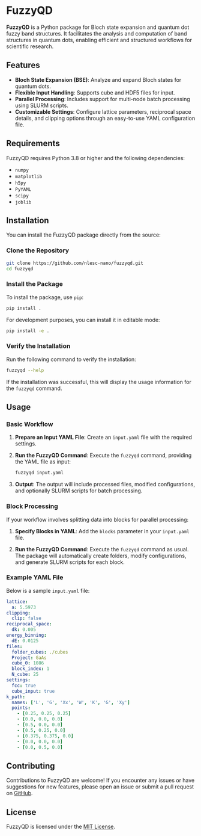 
# FuzzyQD

**FuzzyQD** is a Python package for Bloch state expansion and quantum dot fuzzy band structures. It facilitates the analysis and computation of band structures in quantum dots, enabling efficient and structured workflows for scientific research.

## Features

- **Bloch State Expansion (BSE)**: Analyze and expand Bloch states for quantum dots.
- **Flexible Input Handling**: Supports cube and HDF5 files for input.
- **Parallel Processing**: Includes support for multi-node batch processing using SLURM scripts.
- **Customizable Settings**: Configure lattice parameters, reciprocal space details, and clipping options through an easy-to-use YAML configuration file.

## Requirements

FuzzyQD requires Python 3.8 or higher and the following dependencies:

- `numpy`
- `matplotlib`
- `h5py`
- `PyYAML`
- `scipy`
- `joblib`

## Installation

You can install the FuzzyQD package directly from the source:

### Clone the Repository

```bash
git clone https://github.com/nlesc-nano/fuzzyqd.git
cd fuzzyqd
```

### Install the Package

To install the package, use `pip`:

```bash
pip install .
```

For development purposes, you can install it in editable mode:

```bash
pip install -e .
```

### Verify the Installation

Run the following command to verify the installation:

```bash
fuzzyqd --help
```

If the installation was successful, this will display the usage information for the `fuzzyqd` command.

## Usage

### Basic Workflow

1. **Prepare an Input YAML File**: Create an `input.yaml` file with the required settings.

2. **Run the FuzzyQD Command**: Execute the `fuzzyqd` command, providing the YAML file as input:

   ```bash
   fuzzyqd input.yaml
   ```

3. **Output**: The output will include processed files, modified configurations, and optionally SLURM scripts for batch processing.

### Block Processing

If your workflow involves splitting data into blocks for parallel processing:

1. **Specify Blocks in YAML**: Add the `blocks` parameter in your `input.yaml` file.

2. **Run the FuzzyQD Command**: Execute the `fuzzyqd` command as usual. The package will automatically create folders, modify configurations, and generate SLURM scripts for each block.

### Example YAML File

Below is a sample `input.yaml` file:

```yaml
lattice:
  a: 5.5973
clipping:
  clip: false
reciprocal_space:
  dk: 0.005
energy_binning:
  dE: 0.0125
files:
  folder_cubes: ./cubes
  Project: GaAs
  cube_0: 1086
  block_index: 1
  N_cube: 25
settings:
  fcc: true
  cube_input: true
k_path:
  names: ['L', 'G', 'Xx', 'W', 'K', 'G', 'Xy']
  points:
    - [0.25, 0.25, 0.25]
    - [0.0, 0.0, 0.0]
    - [0.5, 0.0, 0.0]
    - [0.5, 0.25, 0.0]
    - [0.375, 0.375, 0.0]
    - [0.0, 0.0, 0.0]
    - [0.0, 0.5, 0.0]
```

## Contributing

Contributions to FuzzyQD are welcome! If you encounter any issues or have suggestions for new features, please open an issue or submit a pull request on [GitHub](https://github.com/nlesc-nano/fuzzyqd).

## License

FuzzyQD is licensed under the [MIT License](LICENSE.txt).
